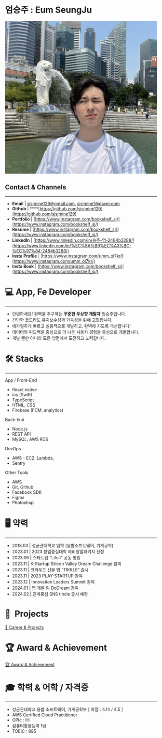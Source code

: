 # 엄승주 : Eum SeungJu

![IMG_3834 2.jpg](data/IMG_3834_2.jpg)

## Contact & Channels

---

- **Email** | sjsjmine129@gmail.com, sjsjmine1@naver.com
- **Github** | \*\*\*\*[https://github.com/sjsjmine129](https://github.com/sjsjmine129)
- **Portfolio** | [https://www.instagram.com/bookshelf_sj/](https://www.instagram.com/bookshelf_sj/)
- **Resume** | [https://www.instagram.com/bookshelf_sj/](https://www.instagram.com/bookshelf_sj/)
- **LinkedIn** | [https://www.linkedin.com/in/승주-엄-2484b3288/](https://www.linkedin.com/in/%EC%8A%B9%EC%A3%BC-%EC%97%84-2484b3288/)
- **Insta Profile** | [https://www.instagram.com/umm_ol7kr/](https://www.instagram.com/umm_ol7kr/)
- **Insta Book** | [https://www.instagram.com/bookshelf_sj/](https://www.instagram.com/bookshelf_sj/)

# 💻 App, Fe Developer

---

- 안녕하세요! 완벽을 추구하는 **꾸준한 우상향 개발자** 엄승주입니다.
- 간단한 코드라도 유지보수성과 가독성을 위해 고민합니다.
- 애자일하게 빠르고 실용적으로 개발하고, 완벽해 지도록 개선합니다.’
- 데이터와 피드백을 중심으로 더 나은 사용자 경험을 중심으로 개발합니다.
- 개발 뿐만 아니라 모든 방면에서 도전하고 노력합니다.

# 🛠 Stacks

---

App / Front-End

- React native
- ios (Swift)
- TypeScript
- HTML, CSS
- Firebase (FCM, analytics)

Back-End

- Node.js
- REST API
- MySQL, AWS RDS

DevOps

- AWS - EC2, Lambda,
- Sentry

Other Tools

- AWS
- Git, Github
- Facebook SDK
- Figma
- Photoshop

# 🖥️ 약력

---

- 2018.03 | 성균관대학교 입학 (융합소프트웨어, 기계공학)
- 2023.01 | 2023 창업중심대학 예비창업패키지 선정
- 2023.06 | 스타트업 “Lifoli” 공동 창업
- 2023.11 | K-Startup Silicon Valley Dream Challenge 참여
- 2023.11 | 크라우드 선물 앱 “TIKKLE” 출시
- 2023.11 | 2023 PLAY-STARTUP 참여
- 2023.12 | Innovation Leaders Summit 참여
- 2024.01 | 앱 개발 팀 DoDream 참여
- 2024.02 | 관계중심 SNS tincle 출시 예정

# 🎈  Projects

[ 🎈 Career & Projects](%E1%84%8B%E1%85%A5%E1%86%B7%E1%84%89%E1%85%B3%E1%86%BC%E1%84%8C%E1%85%AE%20Eum%20SeungJu%2051ffd9329341468aaba64686126faee3/%F0%9F%8E%88%20Career%20&%20Projects%20eb16cbeaadb24284b49ef50ddf1d7d1d.csv)

# 🏆 Award & A**chievement**

[🏆 Award & Achievement](%E1%84%8B%E1%85%A5%E1%86%B7%E1%84%89%E1%85%B3%E1%86%BC%E1%84%8C%E1%85%AE%20Eum%20SeungJu%2051ffd9329341468aaba64686126faee3/%F0%9F%8F%86%20Award%20&%20Achievement%20f86ccd47e7c2490b9b76a0c2ebddefaf.csv)

# 🎓 학력 & 어학 / 자격증

---

- 성균관대학교 융합 소프트웨어, 기계공학부 [ 학점 : 4.14 / 4.5 ]
- AWS Certified Cloud Practitioner
- OPIc : IH
- 컴퓨터활용능력 1급
- TOEIC : 895
